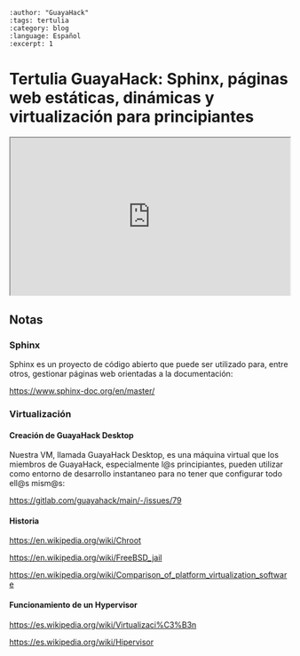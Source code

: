 ```{post} 2023-08-18
:author: "GuayaHack"
:tags: tertulia
:category: blog
:language: Español
:excerpt: 1
```

# Tertulia GuayaHack: Sphinx, páginas web estáticas, dinámicas y virtualización para principiantes

<iframe style="aspect-ratio: 16 / 9; width: 100%" src="https://www.youtube.com/embed/Kc6aMfwttAY">
</iframe>

## Notas

### Sphinx 

Sphinx es un proyecto de código abierto que puede ser utilizado para, entre otros, gestionar páginas web orientadas a la documentación:

https://www.sphinx-doc.org/en/master/

### Virtualización

#### Creación de GuayaHack Desktop

Nuestra VM, llamada GuayaHack Desktop, es una máquina virtual que los miembros de GuayaHack, especialmente l@s principiantes, pueden utilizar como entorno de desarrollo instantaneo para no tener que configurar todo ell@s mism@s:

https://gitlab.com/guayahack/main/-/issues/79

#### Historia 

https://en.wikipedia.org/wiki/Chroot

https://en.wikipedia.org/wiki/FreeBSD_jail

https://en.wikipedia.org/wiki/Comparison_of_platform_virtualization_software

#### Funcionamiento de un Hypervisor

https://es.wikipedia.org/wiki/Virtualizaci%C3%B3n

https://es.wikipedia.org/wiki/Hipervisor


